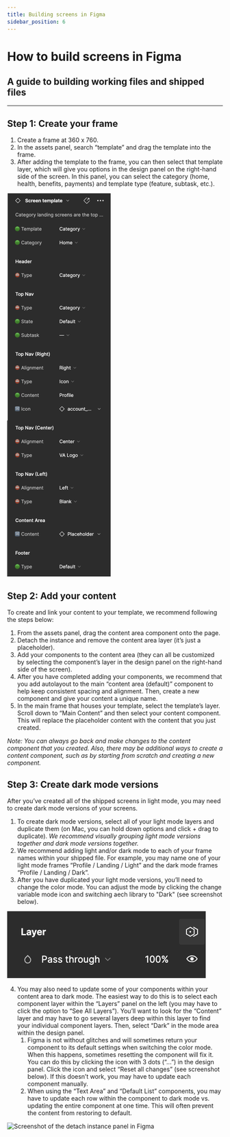 ```yaml
---
title: Building screens in Figma
sidebar_position: 6
---
```


# How to build screens in Figma
## A guide to building working files and shipped files
-----

## Step 1: Create your frame

1. Create a frame at 360 x 760.
2. In the assets panel, search “template” and drag the template into the frame.
3. After adding the template to the frame, you can then select that template layer, which will give you options in the design panel on the right-hand side of the screen. In this panel, you can select the category (home, health, benefits, payments) and template type (feature, subtask, etc.).

![Screenshot of the design panel in Figma](/img/figma/figma-screen-template-properties.png)

## Step 2: Add your content

To create and link your content to your template, we recommend following the steps below:

1. From the assets panel, drag the content area component onto the page.
2. Detach the instance and remove the content area layer (it’s just a placeholder).
3. Add your components to the content area (they can all be customized by selecting the component’s layer in the design panel on the right-hand side of the screen).
4. After you have completed adding your components, we recommend that you add autolayout to the main “content area (default)” component to help keep consistent spacing and alignment. Then, create a new component and give your content a unique name.
5. In the main frame that houses your template, select the template’s layer. Scroll down to “Main Content” and then select your content component. This will replace the placeholder content with the content that you just created.

_Note: You can always go back and make changes to the content component that you created. Also, there may be additional ways to create a content component, such as by starting from scratch and creating a new component._


## Step 3: Create dark mode versions

After you’ve created all of the shipped screens in light mode, you may need to create dark mode versions of your screens. 

1. To create dark mode versions, select all of your light mode layers and duplicate them (on Mac, you can hold down options and click + drag to duplicate). _We recommend visually grouping light mode versions together and dark mode versions together._
2. We recommend adding light and/or dark mode to each of your frame names within your shipped file. For example, you may name one of your light mode frames “Profile / Landing / Light” and the dark mode frames  “Profile / Landing / Dark”.
3. After you have duplicated your light mode versions, you’ll need to change the color mode. You can adjust the mode by clicking the change variable mode icon and switching aech library to "Dark" (see screenshot below).

![Change variable mode icon in Figma](/img/figma/figma-change-variable-mode-icon.png)

4. You may also need to update some of your components within your content area to dark mode. The easiest way to do this is to select each component layer within the “Layers” panel on the left (you may have to click the option to “See All Layers”). You’ll want to look for the “Content” layer and may have to go several layers deep within this layer to find your individual component layers. Then, select “Dark” in the mode area within the design panel. 
    1. Figma is not without glitches and will sometimes return your component to its default settings when switching the color mode. When this happens, sometimes resetting the component will fix it. You can do this by clicking the icon with 3 dots (“...”) in the design panel. Click the icon and select “Reset all changes” (see screenshot below). If this doesn’t work, you may have to update each component manually.
	2. When using the “Text Area” and “Default List” components, you may have to update each row within the component to dark mode vs. updating the entire component at one time. This will often prevent the content from restoring to default.
	
![Screenshot of the detach instance panel in Figma](/img/figma/detach-instance.png)